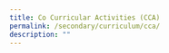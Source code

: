 ```yaml
---
title: Co Curricular Activities (CCA)
permalink: /secondary/curriculum/cca/
description: ""
---
```


